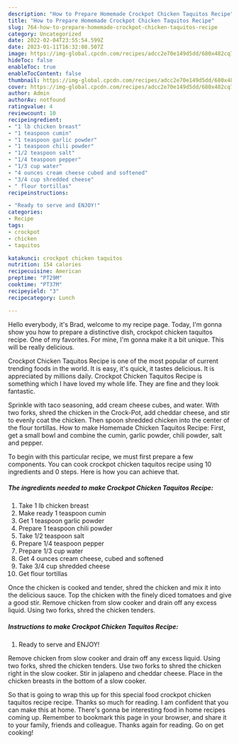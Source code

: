 ```yaml
---
description: "How to Prepare Homemade Crockpot Chicken Taquitos Recipe"
title: "How to Prepare Homemade Crockpot Chicken Taquitos Recipe"
slug: 764-how-to-prepare-homemade-crockpot-chicken-taquitos-recipe
category: Uncategorized
date: 2022-02-04T23:55:54.599Z
date: 2023-01-11T16:32:08.507Z
image: https://img-global.cpcdn.com/recipes/adcc2e70e149d5dd/680x482cq70/crockpot-chicken-taquitos-recipe-recipe-main-photo.jpg
hideToc: false
enableToc: true
enableTocContent: false
thumbnail: https://img-global.cpcdn.com/recipes/adcc2e70e149d5dd/680x482cq70/crockpot-chicken-taquitos-recipe-recipe-main-photo.jpg
cover: https://img-global.cpcdn.com/recipes/adcc2e70e149d5dd/680x482cq70/crockpot-chicken-taquitos-recipe-recipe-main-photo.jpg
author: Admin
authorAv: notfound
ratingvalue: 4
reviewcount: 10
recipeingredient:
- "1 lb chicken breast"
- "1 teaspoon cumin"
- "1 teaspoon garlic powder"
- "1 teaspoon chili powder"
- "1/2 teaspoon salt"
- "1/4 teaspoon pepper"
- "1/3 cup water"
- "4 ounces cream cheese cubed and softened"
- "3/4 cup shredded cheese"
- " flour tortillas"
recipeinstructions:

- "Ready to serve and ENJOY!"
categories:
- Recipe
tags:
- crockpot
- chicken
- taquitos

katakunci: crockpot chicken taquitos 
nutrition: 154 calories
recipecuisine: American
preptime: "PT29M"
cooktime: "PT37M"
recipeyield: "3"
recipecategory: Lunch

---
```



Hello everybody, it's Brad, welcome to my recipe page. Today, I'm gonna show you how to prepare a distinctive dish, crockpot chicken taquitos recipe. One of my favorites. For mine, I'm gonna make it a bit unique. This will be really delicious.

Crockpot Chicken Taquitos Recipe is one of the most popular of current trending foods in the world. It is easy, it's quick, it tastes delicious. It is appreciated by millions daily. Crockpot Chicken Taquitos Recipe is something which I have loved my whole life. They are fine and they look fantastic.

Sprinkle with taco seasoning, add cream cheese cubes, and water. With two forks, shred the chicken in the Crock-Pot, add cheddar cheese, and stir to evenly coat the chicken. Then spoon shredded chicken into the center of the flour tortillas. How to make Homemade Chicken Taquitos Recipe: First, get a small bowl and combine the cumin, garlic powder, chili powder, salt and pepper.


To begin with this particular recipe, we must first prepare a few components. You can cook crockpot chicken taquitos recipe using 10 ingredients and 0 steps. Here is how you can achieve that.

<!--inarticleads1-->

##### The ingredients needed to make Crockpot Chicken Taquitos Recipe:

1. Take 1 lb chicken breast
1. Make ready 1 teaspoon cumin
1. Get 1 teaspoon garlic powder
1. Prepare 1 teaspoon chili powder
1. Take 1/2 teaspoon salt
1. Prepare 1/4 teaspoon pepper
1. Prepare 1/3 cup water
1. Get 4 ounces cream cheese, cubed and softened
1. Take 3/4 cup shredded cheese
1. Get  flour tortillas


Once the chicken is cooked and tender, shred the chicken and mix it into the delicious sauce. Top the chicken with the finely diced tomatoes and give a good stir. Remove chicken from slow cooker and drain off any excess liquid. Using two forks, shred the chicken tenders. 

<!--inarticleads2-->

##### Instructions to make Crockpot Chicken Taquitos Recipe:


1. Ready to serve and ENJOY!

Remove chicken from slow cooker and drain off any excess liquid. Using two forks, shred the chicken tenders. Use two forks to shred the chicken right in the slow cooker. Stir in jalapeno and cheddar cheese. Place in the chicken breasts in the bottom of a slow cooker. 

So that is going to wrap this up for this special food crockpot chicken taquitos recipe recipe. Thanks so much for reading. I am confident that you can make this at home. There's gonna be interesting food in home recipes coming up. Remember to bookmark this page in your browser, and share it to your family, friends and colleague. Thanks again for reading. Go on get cooking!
